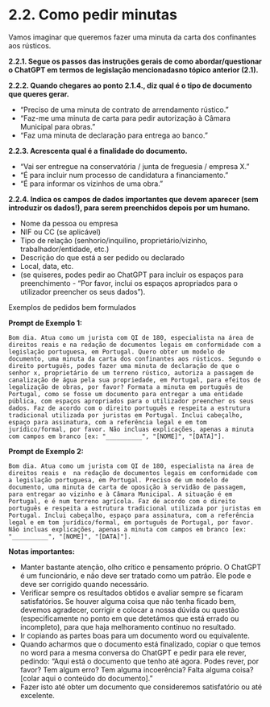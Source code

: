 # 2.2. Como pedir minutas



Vamos imaginar que queremos fazer uma minuta da carta dos confinantes aos rústicos. 

**2.2.1. Segue os passos das instruções gerais de como abordar/questionar o ChatGPT em termos de legislação mencionadasno tópico anterior (2.1).**
 
**2.2.2. Quando chegares ao ponto 2.1.4., diz qual é o tipo de documento que queres gerar.**
- “Preciso de uma minuta de contrato de arrendamento rústico.” 
- “Faz-me uma minuta de carta para pedir autorização à Câmara Municipal para obras.”
- “Faz uma minuta de declaração para entrega ao banco.”

**2.2.3. Acrescenta qual é a finalidade do documento.**
- “Vai ser entregue na conservatória / junta de freguesia / empresa X.”
- “É para incluir num processo de candidatura a financiamento.”
- “É para informar os vizinhos de uma obra.”

**2.2.4. Indica os campos de dados importantes que devem aparecer (sem introduzir os dados!), para serem preenchidos depois por um humano.**

- Nome da pessoa ou empresa
- NIF ou CC (se aplicável)
- Tipo de relação (senhorio/inquilino, proprietário/vizinho, trabalhador/entidade, etc.)
- Descrição do que está a ser pedido ou declarado
- Local, data, etc.
- (se quiseres, podes pedir ao ChatGPT para incluir os espaços para preenchimento - “Por favor, inclui os espaços apropriados para o utilizador preencher os seus dados”).


Exemplos de pedidos bem formulados

**Prompt de Exemplo 1:**
```
Bom dia. Atua como um jurista com QI de 180, especialista na área de direitos reais e na redação de documentos legais em conformidade com a legislação portuguesa, em Portugal. Quero obter um modelo de documento, uma minuta da carta dos confinantes aos rústicos. Segundo o direito português, podes fazer uma minuta de declaração de que o senhor x, proprietário de um terreno rústico, autoriza a passagem de canalização de água pela sua propriedade, em Portugal, para efeitos de legalização de obras, por favor? Formata a minuta em português de Portugal, como se fosse um documento para entregar a uma entidade pública, com espaços apropriados para o utilizador preencher os seus dados. Faz de acordo com o direito português e respeita a estrutura tradicional utilizada por juristas em Portugal. Inclui cabeçalho, espaço para assinatura, com a referência legal e em tom jurídico/formal, por favor. Não incluas explicações, apenas a minuta com campos em branco [ex: "__________", "[NOME]", "[DATA]"].
```
**Prompt de Exemplo 2:**

```
Bom dia. Atua como um jurista com QI de 180, especialista na área de direitos reais e  na redação de documentos legais em conformidade com a legislação portuguesa, em Portugal. Preciso de um modelo de documento, uma minuta de carta de oposição à servidão de passagem, para entregar ao vizinho e à Câmara Municipal. A situação é em Portugal, e é num terreno agrícola. Faz de acordo com o direito português e respeita a estrutura tradicional utilizada por juristas em Portugal. Inclui cabeçalho, espaço para assinatura, com a referência legal e em tom jurídico/formal, em português de Portugal, por favor. Não incluas explicações, apenas a minuta com campos em branco [ex: "__________", "[NOME]", "[DATA]"].
```

**Notas importantes:**
- Manter bastante atenção, olho crítico e pensamento próprio. O ChatGPT é um funcionário, e não deve ser tratado como um patrão. Ele pode e deve ser corrigido quando necessário. 
- Verificar sempre os resultados obtidos e avaliar sempre se ficaram satisfatórios. Se houver alguma coisa que não tenha ficado bem, devemos agradecer, corrigir e colocar a nossa dúvida ou questão (especificamente no ponto em que detetámos que está errado ou incompleto), para que haja melhoramento contínuo no resultado. 
- Ir copiando as partes boas para um documento word ou equivalente.
- Quando acharmos que o documento está finalizado, copiar o que temos no word para a mesma conversa do ChatGPT e pedir para ele rever, pedindo: “Aqui está o documento que tenho até agora. Podes rever, por favor? Tem algum erro? Tem alguma incoerência? Falta alguma coisa? [colar aqui o conteúdo do documento].”
- Fazer isto até obter um documento que consideremos satisfatório ou até excelente.

